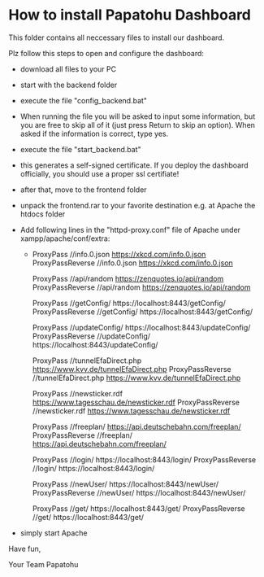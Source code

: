 # How to install Papatohu Dashboard

This folder contains all neccessary files to install our dashboard.

Plz follow this steps to open and configure the dashboard:

- download all files to your PC
- start with the backend folder
- execute the file "config_backend.bat" 
- When running the file you will be asked to input some information, but you are free to skip all of it (just press Return to skip an option). When asked if the information is correct, type yes.
- execute the file "start_backend.bat"
- this generates a self-signed certificate. If you deploy the dashboard officially, you should use a proper ssl certifiate!
- after that, move to the frontend folder
- unpack the frontend.rar to your favorite destination e.g. at Apache the htdocs folder
- Add following lines in the "httpd-proxy.conf" file of Apache under xampp/apache/conf/extra:
  -  ProxyPass //info.0.json https://xkcd.com/info.0.json
     ProxyPassReverse //info.0.json https://xkcd.com/info.0.json

     ProxyPass //api/random https://zenquotes.io/api/random
     ProxyPassReverse //api/random https://zenquotes.io/api/random

     ProxyPass //getConfig/ https://localhost:8443/getConfig/
     ProxyPassReverse //getConfig/ https://localhost:8443/getConfig/

      ProxyPass //updateConfig/ https://localhost:8443/updateConfig/
      ProxyPassReverse //updateConfig/ https://localhost:8443/updateConfig/

      ProxyPass //tunnelEfaDirect.php https://www.kvv.de/tunnelEfaDirect.php
      ProxyPassReverse //tunnelEfaDirect.php https://www.kvv.de/tunnelEfaDirect.php

      ProxyPass //newsticker.rdf https://www.tagesschau.de/newsticker.rdf
      ProxyPassReverse //newsticker.rdf https://www.tagesschau.de/newsticker.rdf

      ProxyPass //freeplan/ https://api.deutschebahn.com/freeplan/
      ProxyPassReverse //freeplan/ https://api.deutschebahn.com/freeplan/

      ProxyPass //login/ https://localhost:8443/login/
      ProxyPassReverse //login/ https://localhost:8443/login/

      ProxyPass //newUser/ https://localhost:8443/newUser/
      ProxyPassReverse //newUser/ https://localhost:8443/newUser/

      ProxyPass //get/ https://localhost:8443/get/
      ProxyPassReverse //get/ https://localhost:8443/get/
      
- simply start Apache


Have fun,

Your Team Papatohu
